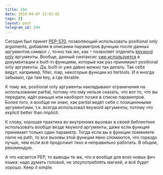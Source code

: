 ```yaml
---
title: 294
date: 2019-04-07 12:01:02
tags: []
layout: post
telegram_id: 294
---
```


Сегодня был принят [PEP-570](https://www.python.org/dev/peps/pep-0570), позволяющий использовать positional only arguments, добавляя в описании параметров функции после данных аргументов символ `/`, точно так же, как `*` позволяет отделять [keyword only](https://t.me/pythonetc/24) аргументы. Вообще, данный синтаксис [уже используется](https://t.me/pythonetc/218) в документации к built-in функциям, которые как раз принимают positional only аргументы. Да, built-in уже давно можно так делать. Так себя ведут, например, filter, map, некоторые функции из itertools. И я иногда забываю, где там key, а где iterable.

К тому же, positional only аргументы накладывают ограничения на использование partial, потому что ему нельзя сказать, что вот то, что вы передали, идёт раньше или наоборот позже в списке параметров. Более того, я вообще не знаю, как partial ведёт себя с позиционными аргументами, т.к. всегда использовал keyword аргументы, потому что explicit better than implicit.

К слову, хорошая практика во внутренних вызовах в своей библиотеке использовать вообще везде keyword аргументы, даже если функция принимает только один параметр. Тогда если вы в функции поменяете name на path, то все вызовы этой функции явно сломаются, что гораздо лучше, чем если всё продолжит тихо и неправильно работать. В общем, рекомендую.

А что касается PEP, то выводы те же, что и вообще для всех новых фич языка: надо думать головой, не злоупотреблять магией, и всё будет хорошо. Keep it simple.
